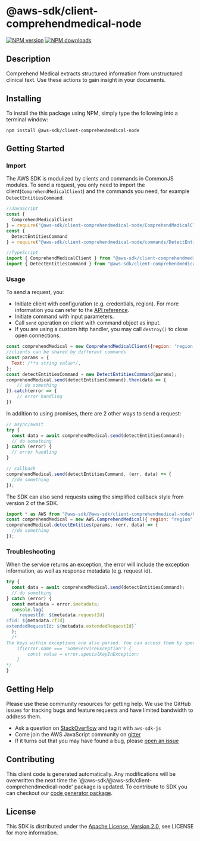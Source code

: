 # @aws-sdk/client-comprehendmedical-node

[![NPM version](https://img.shields.io/npm/v/@aws-sdk/client-comprehendmedical-node/preview.svg)](https://www.npmjs.com/package/@aws-sdk/client-comprehendmedical-node)
[![NPM downloads](https://img.shields.io/npm/dm/@aws-sdk/client-comprehendmedical-node.svg)](https://www.npmjs.com/package/@aws-sdk/client-comprehendmedical-node)

## Description

<p> Comprehend Medical extracts structured information from unstructured clinical text. Use these actions to gain insight in your documents. </p>

## Installing

To install the this package using NPM, simply type the following into a terminal window:

```
npm install @aws-sdk/client-comprehendmedical-node
```

## Getting Started

### Import

The AWS SDK is modulized by clients and commands in CommonJS modules. To send a request, you only need to import the client(`ComprehendMedicalClient`) and the commands you need, for example `DetectEntitiesCommand`:

```javascript
//JavaScript
const {
  ComprehendMedicalClient
} = require("@aws-sdk/client-comprehendmedical-node/ComprehendMedicalClient");
const {
  DetectEntitiesCommand
} = require("@aws-sdk/client-comprehendmedical-node/commands/DetectEntitiesCommand");
```

```javascript
//TypeScript
import { ComprehendMedicalClient } from "@aws-sdk/client-comprehendmedical-node/ComprehendMedicalClient";
import { DetectEntitiesCommand } from "@aws-sdk/client-comprehendmedical-node/commands/DetectEntitiesCommand";
```

### Usage

To send a request, you:

- Initiate client with configuration (e.g. credentials, region). For more information you can refer to the [API reference][].
- Initiate command with input parameters.
- Call `send` operation on client with command object as input.
- If you are using a custom http handler, you may call `destroy()` to close open connections.

```javascript
const comprehendMedical = new ComprehendMedicalClient({region: 'region'});
//clients can be shared by different commands
const params = {
  Text: /**a string value*/,
};
const detectEntitiesCommand = new DetectEntitiesCommand(params);
comprehendMedical.send(detectEntitiesCommand).then(data => {
    // do something
}).catch(error => {
    // error handling
})
```

In addition to using promises, there are 2 other ways to send a request:

```javascript
// async/await
try {
  const data = await comprehendMedical.send(detectEntitiesCommand);
  // do something
} catch (error) {
  // error handling
}
```

```javascript
// callback
comprehendMedical.send(detectEntitiesCommand, (err, data) => {
  //do something
});
```

The SDK can also send requests using the simplified callback style from version 2 of the SDK.

```javascript
import * as AWS from "@aws-sdk/@aws-sdk/client-comprehendmedical-node/ComprehendMedical";
const comprehendMedical = new AWS.ComprehendMedical({ region: "region" });
comprehendMedical.detectEntities(params, (err, data) => {
  //do something
});
```

### Troubleshooting

When the service returns an exception, the error will include the exception information, as well as response metadata (e.g. request id).

```javascript
try {
  const data = await comprehendMedical.send(detectEntitiesCommand);
  // do something
} catch (error) {
  const metadata = error.$metadata;
  console.log(
    `requestId: ${metadata.requestId}
cfId: ${metadata.cfId}
extendedRequestId: ${metadata.extendedRequestId}`
  );
  /*
The keys within exceptions are also parsed. You can access them by specifying exception names:
    if(error.name === 'SomeServiceException') {
        const value = error.specialKeyInException;
    }
*/
}
```

## Getting Help

Please use these community resources for getting help. We use the GitHub issues for tracking bugs and feature requests and have limited bandwidth to address them.

- Ask a question on [StackOverflow](https://stackoverflow.com/questions/tagged/aws-sdk-js) and tag it with `aws-sdk-js`
- Come join the AWS JavaScript community on [gitter](https://gitter.im/aws/aws-sdk-js-v3)
- If it turns out that you may have found a bug, please [open an issue](https://github.com/aws/aws-sdk-js-v3/issues)

## Contributing

This client code is generated automatically. Any modifications will be overwritten the next time the `@aws-sdk/@aws-sdk/client-comprehendmedical-node' package is updated. To contribute to SDK you can checkout our [code generator package][].

## License

This SDK is distributed under the
[Apache License, Version 2.0](http://www.apache.org/licenses/LICENSE-2.0),
see LICENSE for more information.

[code generator package]: https://github.com/aws/aws-sdk-js-v3/tree/master/packages/service-types-generator
[api reference]: https://docs.aws.amazon.com/AWSJavaScriptSDK/latest/
